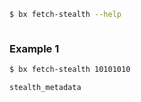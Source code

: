 
```sh
$ bx fetch-stealth --help
```
```

```
### Example 1
```sh
$ bx fetch-stealth 10101010
```
```js
stealth_metadata
```
```